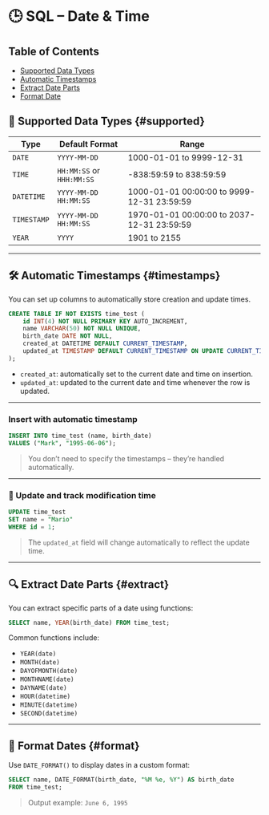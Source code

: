 # 🕒 SQL – Date & Time

## Table of Contents

- [Supported Data Types](#supported)
- [Automatic Timestamps](#timestamps)
- [Extract Date Parts](#extract)
- [Format Date](#format)

## 📅 Supported Data Types {#supported}

| Type        | Default Format            | Range                                      |
| ----------- | ------------------------- | ------------------------------------------ |
| `DATE`      | `YYYY-MM-DD`              | 1000-01-01 to 9999-12-31                   |
| `TIME`      | `HH:MM:SS` or `HHH:MM:SS` | -838:59:59 to 838:59:59                    |
| `DATETIME`  | `YYYY-MM-DD HH:MM:SS`     | 1000-01-01 00:00:00 to 9999-12-31 23:59:59 |
| `TIMESTAMP` | `YYYY-MM-DD HH:MM:SS`     | 1970-01-01 00:00:00 to 2037-12-31 23:59:59 |
| `YEAR`      | `YYYY`                    | 1901 to 2155                               |

---

## 🛠️ Automatic Timestamps {#timestamps}

You can set up columns to automatically store creation and update times.

```sql
CREATE TABLE IF NOT EXISTS time_test (
    id INT(4) NOT NULL PRIMARY KEY AUTO_INCREMENT,
    name VARCHAR(50) NOT NULL UNIQUE,
    birth_date DATE NOT NULL,
    created_at DATETIME DEFAULT CURRENT_TIMESTAMP,
    updated_at TIMESTAMP DEFAULT CURRENT_TIMESTAMP ON UPDATE CURRENT_TIMESTAMP
);
```

- `created_at`: automatically set to the current date and time on insertion.
- `updated_at`: updated to the current date and time whenever the row is updated.

---

### Insert with automatic timestamp

```sql
INSERT INTO time_test (name, birth_date)
VALUES ("Mark", "1995-06-06");
```

> You don’t need to specify the timestamps – they’re handled automatically.

---

### 🔄 Update and track modification time

```sql
UPDATE time_test
SET name = "Mario"
WHERE id = 1;
```

> The `updated_at` field will change automatically to reflect the update time.

---

## 🔍 Extract Date Parts {#extract}

You can extract specific parts of a date using functions:

```sql
SELECT name, YEAR(birth_date) FROM time_test;
```

Common functions include:

- `YEAR(date)`
- `MONTH(date)`
- `DAYOFMONTH(date)`
- `MONTHNAME(date)`
- `DAYNAME(date)`
- `HOUR(datetime)`
- `MINUTE(datetime)`
- `SECOND(datetime)`

---

## 🎨 Format Dates {#format}

Use `DATE_FORMAT()` to display dates in a custom format:

```sql
SELECT name, DATE_FORMAT(birth_date, "%M %e, %Y") AS birth_date
FROM time_test;
```

> Output example: `June 6, 1995`
